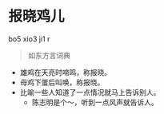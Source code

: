 # 报晓鸡儿
bo5 xio3 ji1 r
> 如东方言词典
- 雄鸡在天亮时啼鸣，称报晓。
- 母鸡下蛋后叫唤，称报晓。
- 比喻一些人知道了一点情况就马上告诉别人。
  - 陈志明是个～，听到一点风声就告诉人。
